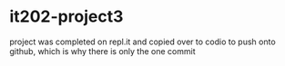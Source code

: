 # it202-project3
project was completed on repl.it and copied over to codio to push onto github, which is why there is only the one commit

